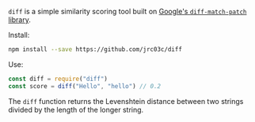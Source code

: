 `diff` is a simple similarity scoring tool built on [Google's `diff-match-patch` library](https://github.com/google/diff-match-patch).

Install:

```bash
npm install --save https://github.com/jrc03c/diff
```

Use:

```js
const diff = require("diff")
const score = diff("Hello", "hello") // 0.2
```

The `diff` function returns the Levenshtein distance between two strings divided by the length of the longer string.
